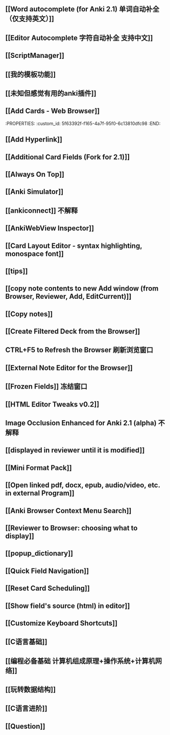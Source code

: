 ## [[Word autocomplete (for Anki 2.1) 单词自动补全（仅支持英文）]]
## [[Editor Autocomplete 字符自动补全 支持中文]]
## [[ScriptManager]]
## [[我的模板功能]]
## [[未知但感觉有用的anki插件]]
## [[Add Cards - Web Browser]]
   :PROPERTIES:
   :custom_id: 5f63392f-f165-4a7f-95f0-6c13810dfc98
   :END:
## [[Add Hyperlink]]
## [[Additional Card Fields (Fork for 2.1)]]
## [[Always On Top]]
## [[Anki Simulator]]
## [[ankiconnect]] 不解释
## [[AnkiWebView Inspector]]
## [[Card Layout Editor - syntax highlighting, monospace font]]
## [[tips]]
## [[copy note contents to new Add window (from Browser, Reviewer, Add, EditCurrent)]]
## [[Copy notes]]
## [[Create Filtered Deck from the Browser]]
## CTRL+F5 to Refresh the Browser 刷新浏览窗口
## [[External Note Editor for the Browser]]
## [[Frozen Fields]] 冻结窗口
## [[HTML Editor Tweaks v0.2]]
## Image Occlusion Enhanced for Anki 2.1 (alpha) 不解释
## [[displayed in reviewer until it is modified]]
## [[Mini Format Pack]]
## [[Open linked pdf, docx, epub, audio/video, etc. in external Program]]
## [[Anki Browser Context Menu Search]]
## [[Reviewer to Browser: choosing what to display]]
## [[popup_dictionary]]
## [[Quick Field Navigation]]
## [[Reset Card Scheduling]]
## [[Show field's source (html) in editor]]
## [[Customize Keyboard Shortcuts]]
## [[C语言基础]]
## [[编程必备基础 计算机组成原理+操作系统+计算机网络]]
## [[玩转数据结构]]
## [[C语言进阶]]
## [[Question]]
##
##
